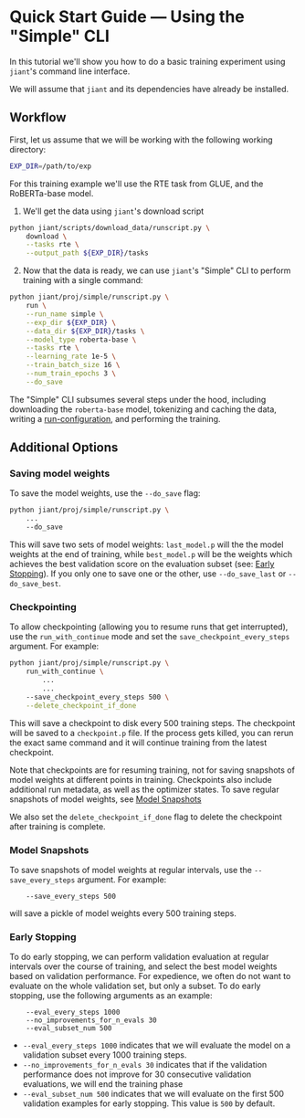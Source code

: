 # Quick Start Guide — Using the "Simple" CLI

In this tutorial we'll show you how to do a basic training experiment using `jiant`'s command line interface.

We will assume that `jiant` and its dependencies have already be installed.

## Workflow

First, let us assume that we will be working with the following working directory:
```bash
EXP_DIR=/path/to/exp
```

For this training example we'll use the RTE task from GLUE, and the RoBERTa-base model. 

1. We'll get the data using `jiant`'s download script
```bash
python jiant/scripts/download_data/runscript.py \
    download \
    --tasks rte \
    --output_path ${EXP_DIR}/tasks
```

2. Now that the data is ready, we can use `jiant`'s "Simple" CLI to perform training with a single command:
```bash
python jiant/proj/simple/runscript.py \
    run \
    --run_name simple \
    --exp_dir ${EXP_DIR} \
    --data_dir ${EXP_DIR}/tasks \
    --model_type roberta-base \
    --tasks rte \
    --learning_rate 1e-5 \
    --train_batch_size 16 \
    --num_train_epochs 3 \
    --do_save
```

The "Simple" CLI subsumes several steps under the hood, including downloading the `roberta-base` model, tokenizing and caching the data, writing a [run-configuration](../general/in_depth_into.md#write-run-config), and performing the training. 


## Additional Options

### Saving model weights

To save the model weights, use the `--do_save` flag:

```bash
python jiant/proj/simple/runscript.py \
    ...
    --do_save
```

This will save two sets of model weights: `last_model.p` will the the model weights at the end of training, while `best_model.p` will be the weights which achieves the best validation score on the evaluation subset (see: [Early Stopping](#early-stopping)). If you only one to save one or the other, use `--do_save_last` or `--do_save_best`. 

### Checkpointing

To allow checkpointing (allowing you to resume runs that get interrupted), use the `run_with_continue` mode and set the `save_checkpoint_every_steps` argument. For example:

```bash
python jiant/proj/simple/runscript.py \
    run_with_continue \
        ...
        ...
    --save_checkpoint_every_steps 500 \
    --delete_checkpoint_if_done
```

This will save a checkpoint to disk every 500 training steps. The checkpoint will be saved to a `checkpoint.p` file. If the process gets killed, you can rerun the exact same command and it will continue training from the latest checkpoint.

Note that checkpoints are for resuming training, not for saving snapshots of model weights at different points in training. Checkpoints also include additional run metadata, as well as the optimizer states. To save regular snapshots of model weights, see [Model Snapshots](#model-snapshots)

We also set the `delete_checkpoint_if_done` flag to delete the checkpoint after training is complete. 

### Model Snapshots

To save snapshots of model weights at regular intervals, use the `--save_every_steps` argument. For example:

```
    --save_every_steps 500
```

will save a pickle of model weights every 500 training steps.

### Early Stopping

To do early stopping, we can perform validation evaluation at regular intervals over the course of training, and select the best model weights based on validation performance. For expedience, we often do not want to evaluate on the whole validation set, but only a subset. To do early stopping, use the following arguments as an example: 

```
    --eval_every_steps 1000
    --no_improvements_for_n_evals 30
    --eval_subset_num 500
```

* `--eval_every_steps 1000` indicates that we will evaluate the model on a validation subset every 1000 training steps.
* `--no_improvements_for_n_evals 30` indicates that if the validation performance does not improve for 30 consecutive validation evaluations, we will end the training phase
* `--eval_subset_num 500` indicates that we will evaluate on the first 500 validation examples for early stopping. This value is `500` by default.